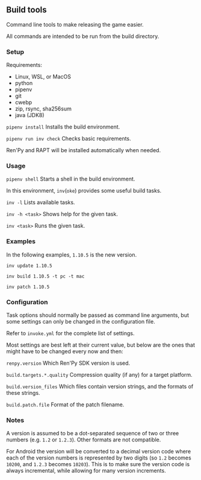 ## Build tools

Command line tools to make releasing the game easier.

All commands are intended to be run from the build directory.


### Setup

Requirements:
- Linux, WSL, or MacOS
- python
- pipenv
- git
- cwebp
- zip, rsync, sha256sum
- java (JDK8)

`pipenv install` Installs the build environment.

`pipenv run inv check` Checks basic requirements.

Ren'Py and RAPT will be installed automatically when needed.


### Usage

`pipenv shell` Starts a shell in the build environment.

In this environment, `inv`(`oke`) provides some useful build tasks.

`inv -l` Lists available tasks.

`inv -h <task>` Shows help for the given task.

`inv <task>` Runs the given task.


### Examples

In the following examples, `1.10.5` is the new version.

`inv update 1.10.5`

`inv build 1.10.5 -t pc -t mac`

`inv patch 1.10.5`


### Configuration

Task options should normally be passed as command line arguments,
but some settings can only be changed in the configuration file.

Refer to `invoke.yml` for the complete list of settings.

Most settings are best left at their current value, but below are the ones that might have to be changed every now and then:

`renpy.version` Which Ren'Py SDK version is used.

`build.targets.*.quality` Compression quality (if any) for a target platform.

`build.version_files` Which files contain version strings, and the formats of these strings.

`build.patch.file` Format of the patch filename.

### Notes

A version is assumed to be a dot-separated sequence of two or three numbers (e.g. `1.2` or `1.2.3`). Other formats are not compatible.

For Android the version will be converted to a decimal version code where each of the version numbers is represented by two digits
(so `1.2` becomes `10200`, and `1.2.3` becomes `10203`).
This is to make sure the version code is always incremental, while allowing for many version increments.
